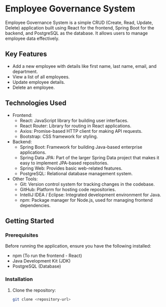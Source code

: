 # Employee Governance System

Employee Governance System is a simple CRUD (Create, Read, Update, Delete) application built using React for the frontend, Spring Boot for the backend, and PostgreSQL as the database. It allows users to manage employee data effectively.

## Key Features

- Add a new employee with details like first name, last name, email, and department.
- View a list of all employees.
- Update employee details.
- Delete an employee.

## Technologies Used

- Frontend:
  - React: JavaScript library for building user interfaces.
  - React Router: Library for routing in React applications.
  - Axios: Promise-based HTTP client for making API requests.
  - Bootstrap: CSS framework for styling.
- Backend:
  - Spring Boot: Framework for building Java-based enterprise applications.
  - Spring Data JPA: Part of the larger Spring Data project that makes it easy to implement JPA-based repositories.
  - Spring Web: Provides basic web-related features.
  - PostgreSQL: Relational database management system.
- Other Tools:
  - Git: Version control system for tracking changes in the codebase.
  - GitHub: Platform for hosting code repositories.
  - IntelliJ IDEA / Eclipse: Integrated development environment for Java.
  - npm: Package manager for Node.js, used for managing frontend dependencies.

## Getting Started

### Prerequisites

Before running the application, ensure you have the following installed:

- npm (To run the frontend - React)
- Java Development Kit (JDK)
- PostgreSQL (Database)

### Installation

1. Clone the repository:

   ```bash
   git clone <repository-url>
